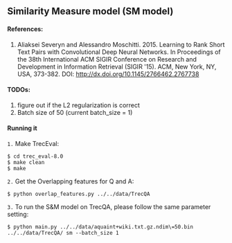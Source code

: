## Similarity Measure model (SM model)

#### References:
1. Aliaksei Severyn and Alessandro Moschitti. 2015. Learning to Rank Short Text Pairs with Convolutional Deep Neural Networks. In Proceedings of the 38th International ACM SIGIR Conference on Research and Development in Information Retrieval (SIGIR '15). ACM, New York, NY, USA, 373-382. DOI: http://dx.doi.org/10.1145/2766462.2767738


#### TODOs:
1. figure out if the L2 regularization is correct
2. Batch size of 50 (current batch_size = 1)


#### Running it

``1.`` Make TrecEval:
```
$ cd trec_eval-8.0
$ make clean
$ make
```

``2.`` Get the Overlapping features for Q and A:
```
$ python overlap_features.py ../../data/TrecQA
```

``3.`` To run the S&M model on TrecQA, please follow the same parameter setting:
```
$ python main.py ../../data/aquaint+wiki.txt.gz.ndim\=50.bin ../../data/TrecQA/ sm --batch_size 1
```

